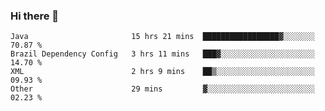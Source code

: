 ### Hi there 👋

<!--START_SECTION:waka-->

```text
Java                       15 hrs 21 mins  █████████████████▓░░░░░░░   70.87 %
Brazil Dependency Config   3 hrs 11 mins   ███▓░░░░░░░░░░░░░░░░░░░░░   14.70 %
XML                        2 hrs 9 mins    ██▒░░░░░░░░░░░░░░░░░░░░░░   09.93 %
Other                      29 mins         ▓░░░░░░░░░░░░░░░░░░░░░░░░   02.23 %
```

<!--END_SECTION:waka-->

<!--
**jerry-shao/jerry-shao** is a ✨ _special_ ✨ repository because its `README.md` (this file) appears on your GitHub profile.

Here are some ideas to get you started:

- 🔭 I’m currently working on ...
- 🌱 I’m currently learning ...
- 👯 I’m looking to collaborate on ...
- 🤔 I’m looking for help with ...
- 💬 Ask me about ...
- 📫 How to reach me: ...
- 😄 Pronouns: ...
- ⚡ Fun fact: ...
-->
